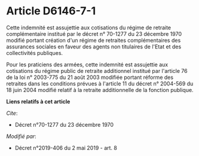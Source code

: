 # Article D6146-7-1

Cette indemnité est assujettie aux cotisations du régime de retraite complémentaire institué par le décret n° 70-1277 du 23
décembre 1970 modifié portant création d'un régime de retraites complémentaires des assurances sociales en faveur des agents
non titulaires de l'Etat et des collectivités publiques.

Pour les praticiens des armées, cette indemnité est assujettie aux cotisations du régime public de retraite additionnel
institué par l'article 76 de la loi n° 2003-775 du 21 août 2003 modifiée portant réforme des retraites dans les conditions
prévues à l'article 11 du décret n° 2004-569 du 18 juin 2004 modifié relatif à la retraite additionnelle de la fonction
publique.

**Liens relatifs à cet article**

_Cite_:

  - Décret n°70-1277 du 23 décembre 1970

_Modifié par_:

  - Décret n°2019-406 du 2 mai 2019 - art. 8

